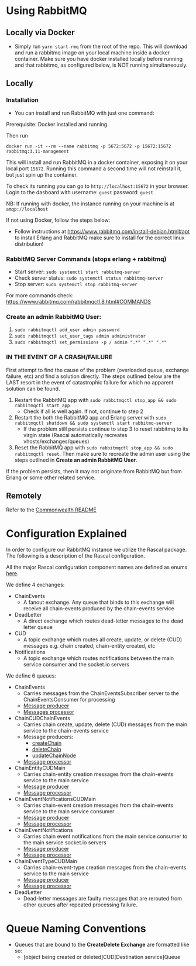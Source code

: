 # Using RabbitMQ

## Locally via Docker

- Simply run `yarn start-rmq` from the root of the repo. This will download and run a rabbitmq image on your local machine inside a docker container. Make sure you have docker installed locally before running and that rabbitmq, as configured below, is NOT running simultaneously.

## Locally

### Installation

- You can install and run RabbitMQ with just one command:

Prerequisite: Docker installed and running.

Then run

```
docker run -it --rm --name rabbitmq -p 5672:5672 -p 15672:15672 rabbitmq:3.11-management
```

This will install and run RabbitMQ in a docker container, exposing it on your local port `15672`.
Running this command a second time will not reinstall it, but just spin up the container.

To check its running you can go to `http://localhost:15672` in your browser.
Login to the dasboard with username: `guest` password: `guest`

NB: If running with docker, the instance running on your machine is at `amqp://localhost`

If not using Docker, follow the steps below:

- Follow instructions at https://www.rabbitmq.com/install-debian.html#apt to install Erlang and RabbitMQ make sure to install for the correct linux distribution!

### RabbitMQ Server Commands (stops erlang + rabbitmq)

- Start server: `sudo systemctl start rabbitmq-server`
- Check server status: `sudo systemctl status rabbitmq-server`
- Stop server: `sudo systemctl stop rabbitmq-server`

For more commands check: https://www.rabbitmq.com/rabbitmqctl.8.html#COMMANDS

### Create an admin RabbitMQ User:

1. `sudo rabbitmqctl add_user admin password`
2. `sudo rabbitmqctl set_user_tags admin administrator`
3. `sudo rabbitmqctl set_permissions -p / admin ".*" ".*" ".*"`

### IN THE EVENT OF A CRASH/FAILURE

First attempt to find the cause of the problem (overloaded queue, exchange failure, etc) and find a solution directly.
The steps outlined below are the LAST resort in the event of catastrophic failure for which no apparent solution can be found.

1. Restart the RabbitMQ app with `sudo rabbitmqctl stop_app && sudo rabbitmqctl start_app`
   - Check if all is well again. If not, continue to step 2
2. Restart the both the RabbitMQ app and Erlang server with `sudo rabbitmqctl shutdown && sudo systemctl start rabbitmq-server`
   - If the problem still persists continue to step 3 to reset rabbitmq to its virgin state (Rascal automatically recreates vhosts/exchanges/queues)
3. Reset the RabbitMQ app with `sudo rabbitmqctl stop_app && sudo rabbitmqctl reset`. Then make sure to recreate the admin user
   using the steps outlined in **Create an admin RabbitMQ User**.

If the problem persists, then it may not originate from RabbitMQ but from Erlang or some other related service.

## Remotely

Refer to the [Commonwealth README](/packages/commonwealth/README.md)

# Configuration Explained

In order to configure our RabbitMQ instance we utilize the Rascal package. The following is a description of the Rascal
configuration.

All the major Rascal configuration component names are defined as enums [here](./types/index.ts).

We define 4 exchanges:

- ChainEvents
  - A fanout exchange. Any queue that binds to this exchange will receive all chain-events produced by the chain-events service
- DeadLetter
  - A direct exchange which routes dead-letter messages to the dead letter queue
- CUD
  - A topic exchange which routes all create, update, or delete (CUD) messages e.g. chain created, chain-entity created, etc
- Notifications
  - A topic exchange which routes notifications between the main service consumer and the socket.io servers

We define 6 queues:

- ChainEvents
  - Carries messages from the ChainEventsSubscriber server to the ChainEventsConsumer for processing
  - [Message producer](../../../chain-events/services/ChainEventsConsumer/ChainEventHandlers/rabbitMQ.ts)
  - [Messages processor](../../../chain-events/services/ChainEventsConsumer/MessageProcessors/ChainEventsQueue.ts)
- ChainCUDChainEvents
  - Carries chain create, update, delete (CUD) messages from the main service to the chain-events service
  - Message producers:
    - [createChain](../../../commonwealth/server/routes/createChain.ts)
    - [deleteChain](../../../commonwealth/server/routes/deleteChain.ts)
    - [updateChainNode](../../../commonwealth/server/routes/updateChainNode.ts)
  - [Message processor](../../../chain-events/services/ChainEventsConsumer/MessageProcessors/ChainCUDChainEventsQueue.ts)
- ChainEntityCUDMain
  - Carries chain-entity creation messages from the chain-events service to the main service
  - [Message producer](../../../chain-events/services/ChainEventsConsumer/ChainEventHandlers/entityArchival.ts)
  - [Message processor](../../../commonwealth/server/CommonwealthConsumer/messageProcessors/chainEntityCUDQueue.ts)
- ChainEventNotificationsCUDMain
  - Carries chain-event creation messages from the chain-events service to the main service consumer
  - [Message producer](../../../chain-events/services/ChainEventsConsumer/ChainEventHandlers/notification.ts)
  - [Message processor](../../../commonwealth/server/CommonwealthConsumer/messageProcessors/chainEventNotificationsCUDQueue.ts)
- ChainEventNotifications
  - Carries chain event notifications from the main service consumer to the main service socket.io servers
  - [Message producer](../../../commonwealth/server/CommonwealthConsumer/messageProcessors/chainEventNotificationsCUDQueue.ts)
  - [Message processor](../../../commonwealth/server/socket/index.ts)
- ChainEventTypeCUDMain
  - Carries chain-event-type creation messages from the chain-events service to the main service
  - [Message producer](../../../chain-events/services/ChainEventsConsumer/ChainEventHandlers/storage.ts)
  - [Message processor](../../../commonwealth/server/CommonwealthConsumer/messageProcessors/chainEventTypeCUDQueue.ts)
- DeadLetter
  - Dead-letter messages are faulty messages that are rerouted from other queues after repeated processing failure.

# Queue Naming Conventions

- Queues that are bound to the **CreateDelete Exchange** are formatted like so:
  - [object being created or deleted]CUD[Destination service]Queue
